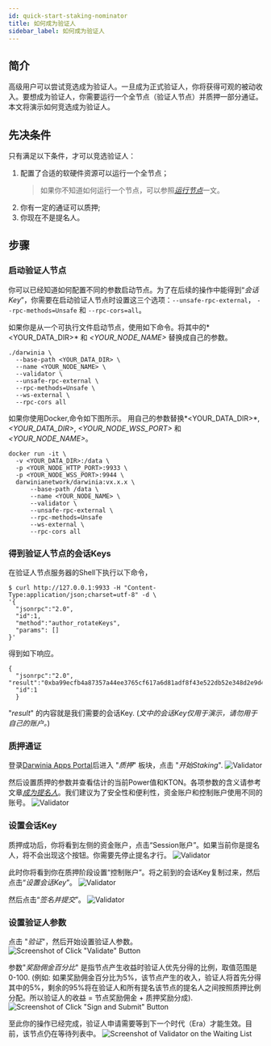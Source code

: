 ```yaml
---
id: quick-start-staking-nominator
title: 如何成为验证人
sidebar_label: 如何成为验证人
---
```


## 简介

高级用户可以尝试竞选成为验证人。一旦成为正式验证人，你将获得可观的被动收入。要想成为验证人，你需要运行一个全节点（验证人节点）并质押一部分通证。本文将演示如何竞选成为验证人。

## 先决条件

只有满足以下条件，才可以竞选验证人：

1. 配置了合适的软硬件资源可以运行一个全节点；
    >  如果你不知道如何运行一个节点，可以参照[*运行节点*](./wiki-tut-node)一文。
2. 你有一定的通证可以质押;
3. 你现在不是提名人。

## 步骤

### 启动验证人节点

你可以已经知道如何配置不同的参数启动节点。为了在后续的操作中能得到“*会话Key*”，你需要在启动验证人节点时设置这三个选项：`--unsafe-rpc-external`， `--rpc-methods=Unsafe` 和 `--rpc-cors=all`。

如果你是从一个可执行文件启动节点，使用如下命令。将其中的*<YOUR_DATA_DIR>* 和 *<YOUR_NODE_NAME>* 替换成自己的参数。
```
./darwinia \
  --base-path <YOUR_DATA_DIR> \
  --name <YOUR_NODE_NAME> \
  --validator \
  --unsafe-rpc-external \
  --rpc-methods=Unsafe \
  --ws-external \
  --rpc-cors all
```

如果你使用Docker,命令如下图所示。 用自己的参数替换*<YOUR_DATA_DIR>*, *<YOUR_DATA_DIR>*, *<YOUR_NODE_WSS_PORT>* 和 *<YOUR_NODE_NAME>*。
```
docker run -it \
  -v <YOUR_DATA_DIR>:/data \
  -p <YOUR_NODE_HTTP_PORT>:9933 \
  -p <YOUR_NODE_WSS_PORT>:9944 \
  darwinianetwork/darwinia:vx.x.x \
      --base-path /data \
      --name <YOUR_NODE_NAME> \
      --validator \
      --unsafe-rpc-external \
      --rpc-methods=Unsafe
      --ws-external \
      --rpc-cors all
```

### 得到验证人节点的会话Keys

在验证人节点服务器的Shell下执行以下命令，
```
$ curl http://127.0.0.1:9933 -H "Content-Type:application/json;charset=utf-8" -d \
'{
  "jsonrpc":"2.0",
  "id":1,
  "method":"author_rotateKeys",
  "params": []
}'
```

得到如下响应。
```
{
  "jsonrpc":"2.0", "result":"0xba99ecfb4a87357a44ee3765cf617a6d81adf8f43e522db52e348d2e9d45ccde12d53d562e14bb18523fbc3032b786f44b2b92340f4756386d4baec68bbfb882bbaccce1440c84d7f5b67c8ecb956345130d5dbd07adfeba3d9482f95d9dec6c68d085323e61590f850c38244dd2d2bc4055548d9edfd0471f47da7667c17fe8",
  "id":1
  }
```
 "*result*" 的内容就是我们需要的会话Key. (*文中的会话Key仅用于演示，请勿用于自己的账户。*)

### 质押通证

登录[Darwinia Apps Portal](https://apps.darwinia.network)后进入 "*质押*" 板块，点击 "*开始Staking*".
![Validator](assets/quick_start_zh-CN/darwinia-staking-validator-01_zh-CN.png)

然后设置质押的参数并查看估计的当前Power值和KTON。各项参数的含义请参考文章[*成为提名人*](./quick-start-nominator)。我们建议为了安全性和便利性，资金账户和控制账户使用不同的账号。
![Validator](assets/quick_start_zh-CN/darwinia-staking-validator-02_zh-CN.png)

### 设置会话Key

质押成功后，你将看到左侧的资金账户，点击“Session账户”。如果当前你是提名人，将不会出现这个按钮。你需要先停止提名才行。
![Validator](assets/quick_start_zh-CN/darwinia-staking-validator-03_zh-CN.png)

此时你将看到你在质押阶段设置“控制账户”。将之前到的会话Key复制过来，然后点击“*设置会话Key*”。
![Validator](assets/quick_start_zh-CN/darwinia-staking-validator-04_zh-CN.png)


然后点击“*签名并提交*”。
![Validator](assets/quick_start_zh-CN/darwinia-staking-validator-05_zh-CN.png)

### 设置验证人参数

点击 "*验证*"，然后开始设置验证人参数。
![Screenshot of Click "Validate" Button](assets/quick_start_zh-CN/darwinia-staking-validator-06_zh-CN.png)

参数"*奖励佣金百分比*" 是指节点产生收益时验证人优先分得的比例，取值范围是 0-100. (例如: 如果奖励佣金百分比为5%，该节点产生的收入，验证人将首先分得其中的5%，剩余的95%将在验证人和所有提名该节点的提名人之间按照质押比例分配。所以验证人的收益 = 节点奖励佣金 + 质押奖励分成).
 ![Screenshot of Click "Sign and Submit" Button](assets_zh-CN/quick_start/darwinia-staking-validator-07_zh-CN.png)

至此你的操作已经完成，验证人申请需要等到下一个时代（Era）才能生效。目前，该节点仍在等待列表中。
 ![Screenshot of Validator on the Waiting List](assets/quick_start_zh-CN/darwinia-staking-validator-08_zh-CN.png)
